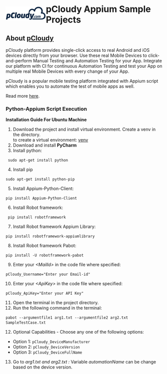 <h1 style="display:flex;flex-direction:row;align-items: center;">
  <a target="_blank" rel="noopener noreferrer" href="https://www.pcloudy.com">
    <img src="/images/pcloudy.png" style="max-width:100%;">
  </a>
  <span>pCloudy Appium Sample Projects</span>
</h1>

<h2>About <a href="https://www.pcloudy.com">pCloudy</a></h2>

<p>
  pCloudy platform provides single-click access to real Android and iOS devices directly from your browser.
  Use these real Mobile Devices to click-and-perform Manual Testing and Automation Testing for your App.
  Integrate our platform with CI for continuous Automation Testing and test your App on multiple real Mobile Devices with every change of your App.
</p>

<p>
  pCloudy is a popular mobile testing platform integrated with Appium script which enables you to automate the test of mobile apps as well.
</p>

<p>Read more <a href="https://www.pcloudy.com">here</a>.</p>

<h3>Python-Appium Script Execution</h3>

<p><strong>Installation Guide For Ubuntu Machine</strong></p>

<ol>
  <li>
    Download the project and install virtual environment. Create a venv in the directory. <br>
    to create a virtual environment: <a href="https://python.land/virtual-environments/virtualenv">venv</a>
  </li>
  <li>Download and install <strong>PyCharm</strong></li>
  <li>Install python:</li>
</ol>

<pre><code> sudo apt-get install python</code></pre>

<ol start="4">
  <li> Install pip</li>
</ol>

<pre><code>sudo apt-get install python-pip</code></pre>

<ol start="5">
  <li>Install Appium-Python-Client:</li>
</ol>

<pre><code>pip install Appium-Python-Client</code></pre>

<ol start="6">
  <li>Install Robot framework:</li>
</ol>

<pre><code> pip install robotframework</code></pre>

<ol start="7">
  <li>Install Robot framework Appium Library:</li>
</ol>

<pre><code>pip install robotframework-appiumlibrary </code></pre>

<ol start="8">
  <li>Install Robot framework Pabot:</li>
</ol>

<pre><code>pip install -U robotframework-pabot </code></pre>

<ol start="9">
  <li>Enter your <em>&lt;MailId&gt;</em> in the code file where specified:</li>
</ol>

<pre><code>pCloudy_Username="Enter your Email-id"</code></pre>

<ol start="10">
  <li>Enter your <em>&lt;ApiKey&gt;</em> in the code file where specified:</li>
</ol>

<pre><code>pCloudy_ApiKey="Enter your API Key"</code></pre>

<ol start="11">
  <li>Open the terminal in the project directory.</li>
  <li>Run the following command in the terminal:</li>
</ol>

<pre><code>pabot --argumentfile1 arg1.txt --argumentfile2 arg2.txt SampleTestCase.txt</code></pre>

<ol start="12">
  <li>Optional Capabilities - Choose any one of the following options:</li>
</ol>

<ul>
  <li>Option 1: <code>pCloudy_DeviceManufacturer</code></li>
  <li>Option 2: <code>pCloudy_DeviceVersion</code></li>
  <li>Option 3: <code>pCloudy_DeviceFullName</code></li>
</ul>

<ol start="13">
 <li>Go to  <em>arg1.txt and arg2.txt :</em> Variable <em>automationName</em> can be change based on the device version.
</li>
</ol>



